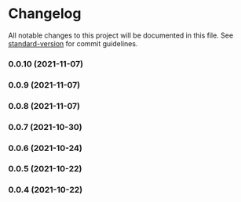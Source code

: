 # Changelog

All notable changes to this project will be documented in this file. See [standard-version](https://github.com/conventional-changelog/standard-version) for commit guidelines.

### 0.0.10 (2021-11-07)

### 0.0.9 (2021-11-07)

### 0.0.8 (2021-11-07)

### 0.0.7 (2021-10-30)

### 0.0.6 (2021-10-24)

### 0.0.5 (2021-10-22)

### 0.0.4 (2021-10-22)
